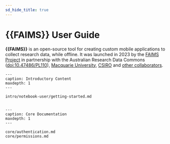 ```yaml
---
sd_hide_title: true
---
```


# {{FAIMS}} User Guide

**{{FAIMS}}** is an open-source tool for creating custom mobile applications to collect research data, while offline. It was launched in 2023 by the [FAIMS Project](https://faims.edu.au/) in partnership with the Australian Research Data Commons ([doi:10.47486/PL110](https://dx.doi.org/10.47486/PL110)), [Macquarie University](https://www.mq.edu.au/), [CSIRO](https://www.csiro.au/) and [other collaborators](https://faims.edu.au/partners/).

```{toctree}
---
caption: Introductory Content
maxdepth: 1
---

intro/notebook-user/getting-started.md


```

```{toctree}
---
caption: Core Documentation
maxdepth: 1
---

core/authentication.md
core/permissions.md

```
